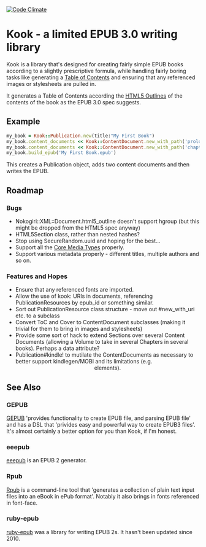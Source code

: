 [![Code Climate](https://codeclimate.com/github/stupidpupil/Kook.png)](https://codeclimate.com/github/stupidpupil/Kook)

# Kook - a limited EPUB 3.0 writing library

Kook is a library that's designed for creating fairly simple EPUB books according to a slightly prescriptive formula, while handling fairly boring tasks like generating a [Table of Contents](http://www.idpf.org/epub/30/spec/epub30-contentdocs.html#sec-xhtml-nav) and ensuring that any referenced images or stylesheets are pulled in.

It generates a Table of Contents according the [HTML5 Outlines](http://www.w3.org/TR/html5/sections.html#headings-and-sections) of the contents of the book as the EPUB 3.0 spec suggests. 

## Example

```ruby
my_book = Kook::Publication.new(title:"My First Book")
my_book.content_documents << Kook::ContentDocument.new_with_path('prologue.xhtml')
my_book.content_documents << Kook::ContentDocument.new_with_path('chapter1.xhtml')
my_book.build_epub('My First Book.epub')
```
This creates a Publication object, adds two content documents and then writes the EPUB.

## Roadmap
### Bugs
- Nokogiri::XML::Document.html5_outline doesn't support hgroup (but this might be dropped from the HTML5 spec anyway)
- HTML5Section class, rather than nested hashes?
- Stop using SecureRandom.uuid and hoping for the best...
- Support all the [Core Media Types](http://www.idpf.org/epub/30/spec/epub30-publications.html#sec-core-media-types) properly.
- Support various metadata properly - different titles, multiple authors and so on.

### Features and Hopes
- Ensure that any referenced fonts are imported.
- Allow the use of kook: URIs in documents, referencing PublicationResources by epub_id or something similar.
- Sort out PublicationResource class structure - move out #new_with_uri etc. to a subclass
- Convert ToC and Cover to ContentDocument subclasses (making it trivial for them to bring in images and stylesheets)
- Provide some sort of hack to extend Sections over several Content Documents (allowing a Volume to take in several Chapters in several books). Perhaps a data attribute?
- Publication#kindle! to mutilate the ContentDocuments as necessary to better support kindlegen/MOBI and its limitations (e.g. <center> elements).

## See Also

### GEPUB
[GEPUB](https://github.com/skoji/gepub) 'provides functionality to create EPUB file, and parsing EPUB file' and has a DSL that 'privides easy and powerful way to create EPUB3 files'. It's almost certainly a better option for you than Kook, if I'm honest.

### eeepub
[eeepub](https://github.com/jugyo/eeepub) is an EPUB 2 generator.

### Rpub
[Rpub](https://github.com/avdgaag/rpub) is a command-line tool that 'generates a collection of plain text input files into an eBook in ePub format'. Notably it also brings in fonts referenced in font-face.

### ruby-epub
[ruby-epub](https://code.google.com/p/ruby-epub/) was a library for writing EPUB 2s. It hasn't been updated since 2010.
